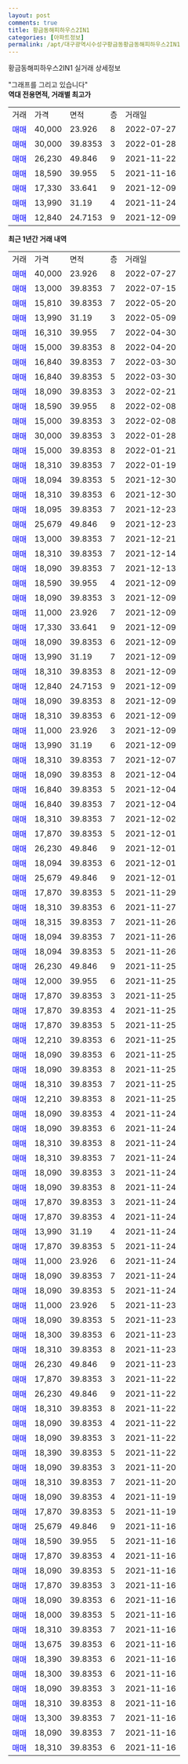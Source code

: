 ```yaml
---
layout: post
comments: true
title: 황금동해피하우스2IN1
categories: [아파트정보]
permalink: /apt/대구광역시수성구황금동황금동해피하우스2IN1
---
```


황금동해피하우스2IN1 실거래 상세정보

<script type="text/javascript">
  google.charts.load('current', {'packages':['line', 'corechart']});
  google.charts.setOnLoadCallback(drawChart);

  function drawChart() {
    var data = new google.visualization.DataTable();
    data.addColumn('date', '거래일');
    data.addColumn('number', "매매");
    data.addColumn('number', "전세");
    data.addColumn('number', "전매");

    data.addRows([[new Date(Date.parse("2022-07-27")), 40000, null, null], [new Date(Date.parse("2022-07-15")), 13000, null, null], [new Date(Date.parse("2022-05-20")), 15810, null, null], [new Date(Date.parse("2022-05-09")), 13990, null, null], [new Date(Date.parse("2022-04-30")), 16310, null, null], [new Date(Date.parse("2022-04-20")), 15000, null, null], [new Date(Date.parse("2022-03-30")), 16840, null, null], [new Date(Date.parse("2022-03-30")), 16840, null, null], [new Date(Date.parse("2022-02-21")), 18090, null, null], [new Date(Date.parse("2022-02-08")), 18590, null, null], [new Date(Date.parse("2022-02-08")), 15000, null, null], [new Date(Date.parse("2022-01-28")), 30000, null, null], [new Date(Date.parse("2022-01-21")), 15000, null, null], [new Date(Date.parse("2022-01-19")), 18310, null, null], [new Date(Date.parse("2021-12-30")), 18094, null, null], [new Date(Date.parse("2021-12-30")), 18310, null, null], [new Date(Date.parse("2021-12-23")), 18095, null, null], [new Date(Date.parse("2021-12-23")), 25679, null, null], [new Date(Date.parse("2021-12-21")), 13000, null, null], [new Date(Date.parse("2021-12-14")), 18310, null, null], [new Date(Date.parse("2021-12-13")), 18090, null, null], [new Date(Date.parse("2021-12-09")), 18590, null, null], [new Date(Date.parse("2021-12-09")), 18090, null, null], [new Date(Date.parse("2021-12-09")), 11000, null, null], [new Date(Date.parse("2021-12-09")), 17330, null, null], [new Date(Date.parse("2021-12-09")), 18090, null, null], [new Date(Date.parse("2021-12-09")), 13990, null, null], [new Date(Date.parse("2021-12-09")), 18310, null, null], [new Date(Date.parse("2021-12-09")), 12840, null, null], [new Date(Date.parse("2021-12-09")), 18090, null, null], [new Date(Date.parse("2021-12-09")), 18310, null, null], [new Date(Date.parse("2021-12-09")), 11000, null, null], [new Date(Date.parse("2021-12-09")), 13990, null, null], [new Date(Date.parse("2021-12-07")), 18310, null, null], [new Date(Date.parse("2021-12-04")), 18090, null, null], [new Date(Date.parse("2021-12-04")), 16840, null, null], [new Date(Date.parse("2021-12-04")), 16840, null, null], [new Date(Date.parse("2021-12-02")), 18310, null, null], [new Date(Date.parse("2021-12-01")), 17870, null, null], [new Date(Date.parse("2021-12-01")), 26230, null, null], [new Date(Date.parse("2021-12-01")), 18094, null, null], [new Date(Date.parse("2021-12-01")), 25679, null, null], [new Date(Date.parse("2021-11-29")), 17870, null, null], [new Date(Date.parse("2021-11-27")), 18310, null, null], [new Date(Date.parse("2021-11-26")), 18315, null, null], [new Date(Date.parse("2021-11-26")), 18094, null, null], [new Date(Date.parse("2021-11-26")), 18094, null, null], [new Date(Date.parse("2021-11-25")), 26230, null, null], [new Date(Date.parse("2021-11-25")), 12000, null, null], [new Date(Date.parse("2021-11-25")), 17870, null, null], [new Date(Date.parse("2021-11-25")), 17870, null, null], [new Date(Date.parse("2021-11-25")), 17870, null, null], [new Date(Date.parse("2021-11-25")), 12210, null, null], [new Date(Date.parse("2021-11-25")), 18090, null, null], [new Date(Date.parse("2021-11-25")), 18090, null, null], [new Date(Date.parse("2021-11-25")), 18310, null, null], [new Date(Date.parse("2021-11-25")), 12210, null, null], [new Date(Date.parse("2021-11-24")), 18090, null, null], [new Date(Date.parse("2021-11-24")), 18090, null, null], [new Date(Date.parse("2021-11-24")), 18310, null, null], [new Date(Date.parse("2021-11-24")), 18310, null, null], [new Date(Date.parse("2021-11-24")), 18090, null, null], [new Date(Date.parse("2021-11-24")), 18090, null, null], [new Date(Date.parse("2021-11-24")), 17870, null, null], [new Date(Date.parse("2021-11-24")), 17870, null, null], [new Date(Date.parse("2021-11-24")), 13990, null, null], [new Date(Date.parse("2021-11-24")), 17870, null, null], [new Date(Date.parse("2021-11-24")), 11000, null, null], [new Date(Date.parse("2021-11-24")), 18090, null, null], [new Date(Date.parse("2021-11-24")), 18090, null, null], [new Date(Date.parse("2021-11-23")), 11000, null, null], [new Date(Date.parse("2021-11-23")), 18090, null, null], [new Date(Date.parse("2021-11-23")), 18300, null, null], [new Date(Date.parse("2021-11-23")), 18310, null, null], [new Date(Date.parse("2021-11-23")), 26230, null, null], [new Date(Date.parse("2021-11-22")), 17870, null, null], [new Date(Date.parse("2021-11-22")), 26230, null, null], [new Date(Date.parse("2021-11-22")), 18310, null, null], [new Date(Date.parse("2021-11-22")), 18090, null, null], [new Date(Date.parse("2021-11-22")), 18090, null, null], [new Date(Date.parse("2021-11-22")), 18390, null, null], [new Date(Date.parse("2021-11-20")), 18090, null, null], [new Date(Date.parse("2021-11-20")), 18310, null, null], [new Date(Date.parse("2021-11-19")), 18090, null, null], [new Date(Date.parse("2021-11-19")), 17870, null, null], [new Date(Date.parse("2021-11-16")), 25679, null, null], [new Date(Date.parse("2021-11-16")), 18590, null, null], [new Date(Date.parse("2021-11-16")), 17870, null, null], [new Date(Date.parse("2021-11-16")), 18090, null, null], [new Date(Date.parse("2021-11-16")), 17870, null, null], [new Date(Date.parse("2021-11-16")), 18090, null, null], [new Date(Date.parse("2021-11-16")), 18000, null, null], [new Date(Date.parse("2021-11-16")), 18310, null, null], [new Date(Date.parse("2021-11-16")), 13675, null, null], [new Date(Date.parse("2021-11-16")), 18390, null, null], [new Date(Date.parse("2021-11-16")), 18300, null, null], [new Date(Date.parse("2021-11-16")), 18090, null, null], [new Date(Date.parse("2021-11-16")), 18310, null, null], [new Date(Date.parse("2021-11-16")), 13300, null, null], [new Date(Date.parse("2021-11-16")), 18090, null, null], [new Date(Date.parse("2021-11-16")), 18310, null, null]]);

    var options = {
      hAxis: {
        format: 'yyyy/MM/dd'
      },    
      lineWidth: 0,
      pointsVisible: true,    
      title: '최근 1년간 유형별 실거래가 분포',
      legend: { position: 'bottom' }
    };

    var formatter = new google.visualization.NumberFormat({pattern:'###,###'} );
    formatter.format(data, 1);
    formatter.format(data, 2);
    
    setTimeout(function() {
        var chart = new google.visualization.LineChart(document.getElementById('columnchart_material'));
        chart.draw(data, (options));
        document.getElementById('loading').style.display = 'none';
    }, 200);
  }
</script>


<div id="loading" style="z-index:20; display: block; margin-left: 0px">"그래프를 그리고 있습니다"</div>
<div id="columnchart_material" style="width: 95%; margin-left: 0px; display: block"></div>
<!-- contents start -->
<b>역대 전용면적, 거래별 최고가</b>
<table class="sortable">
    <tr>
      <td>거래</td>
      <td>가격</td>
      <td>면적</td>
      <td>층</td>
      <td>거래일</td>
    </tr>
        <tr>
          <td><a style="color: blue">매매</a></td>
          <td>40,000</td>
          <td>23.926</td>
          <td>8</td>
          <td>2022-07-27</td>
        </tr>            <tr>
          <td><a style="color: blue">매매</a></td>
          <td>30,000</td>
          <td>39.8353</td>
          <td>3</td>
          <td>2022-01-28</td>
        </tr>            <tr>
          <td><a style="color: blue">매매</a></td>
          <td>26,230</td>
          <td>49.846</td>
          <td>9</td>
          <td>2021-11-22</td>
        </tr>            <tr>
          <td><a style="color: blue">매매</a></td>
          <td>18,590</td>
          <td>39.955</td>
          <td>5</td>
          <td>2021-11-16</td>
        </tr>            <tr>
          <td><a style="color: blue">매매</a></td>
          <td>17,330</td>
          <td>33.641</td>
          <td>9</td>
          <td>2021-12-09</td>
        </tr>            <tr>
          <td><a style="color: blue">매매</a></td>
          <td>13,990</td>
          <td>31.19</td>
          <td>4</td>
          <td>2021-11-24</td>
        </tr>            <tr>
          <td><a style="color: blue">매매</a></td>
          <td>12,840</td>
          <td>24.7153</td>
          <td>9</td>
          <td>2021-12-09</td>
        </tr>        
    
    
</table>

<b>최근 1년간 거래 내역</b>

<table class="sortable">
    <tr>
      <td>거래</td>
      <td>가격</td>
      <td>면적</td>
      <td>층</td>
      <td>거래일</td>
    </tr>
    <tr>
      <td><a style="color: blue">매매</a></td>
      <td>40,000</td>
      <td>23.926</td>
      <td>8</td>
      <td>2022-07-27</td>
    </tr>          <tr>
      <td><a style="color: blue">매매</a></td>
      <td>13,000</td>
      <td>39.8353</td>
      <td>7</td>
      <td>2022-07-15</td>
    </tr>          <tr>
      <td><a style="color: blue">매매</a></td>
      <td>15,810</td>
      <td>39.8353</td>
      <td>7</td>
      <td>2022-05-20</td>
    </tr>          <tr>
      <td><a style="color: blue">매매</a></td>
      <td>13,990</td>
      <td>31.19</td>
      <td>3</td>
      <td>2022-05-09</td>
    </tr>          <tr>
      <td><a style="color: blue">매매</a></td>
      <td>16,310</td>
      <td>39.955</td>
      <td>7</td>
      <td>2022-04-30</td>
    </tr>          <tr>
      <td><a style="color: blue">매매</a></td>
      <td>15,000</td>
      <td>39.8353</td>
      <td>8</td>
      <td>2022-04-20</td>
    </tr>          <tr>
      <td><a style="color: blue">매매</a></td>
      <td>16,840</td>
      <td>39.8353</td>
      <td>7</td>
      <td>2022-03-30</td>
    </tr>          <tr>
      <td><a style="color: blue">매매</a></td>
      <td>16,840</td>
      <td>39.8353</td>
      <td>5</td>
      <td>2022-03-30</td>
    </tr>          <tr>
      <td><a style="color: blue">매매</a></td>
      <td>18,090</td>
      <td>39.8353</td>
      <td>3</td>
      <td>2022-02-21</td>
    </tr>          <tr>
      <td><a style="color: blue">매매</a></td>
      <td>18,590</td>
      <td>39.955</td>
      <td>8</td>
      <td>2022-02-08</td>
    </tr>          <tr>
      <td><a style="color: blue">매매</a></td>
      <td>15,000</td>
      <td>39.8353</td>
      <td>3</td>
      <td>2022-02-08</td>
    </tr>          <tr>
      <td><a style="color: blue">매매</a></td>
      <td>30,000</td>
      <td>39.8353</td>
      <td>3</td>
      <td>2022-01-28</td>
    </tr>          <tr>
      <td><a style="color: blue">매매</a></td>
      <td>15,000</td>
      <td>39.8353</td>
      <td>8</td>
      <td>2022-01-21</td>
    </tr>          <tr>
      <td><a style="color: blue">매매</a></td>
      <td>18,310</td>
      <td>39.8353</td>
      <td>7</td>
      <td>2022-01-19</td>
    </tr>          <tr>
      <td><a style="color: blue">매매</a></td>
      <td>18,094</td>
      <td>39.8353</td>
      <td>5</td>
      <td>2021-12-30</td>
    </tr>          <tr>
      <td><a style="color: blue">매매</a></td>
      <td>18,310</td>
      <td>39.8353</td>
      <td>6</td>
      <td>2021-12-30</td>
    </tr>          <tr>
      <td><a style="color: blue">매매</a></td>
      <td>18,095</td>
      <td>39.8353</td>
      <td>7</td>
      <td>2021-12-23</td>
    </tr>          <tr>
      <td><a style="color: blue">매매</a></td>
      <td>25,679</td>
      <td>49.846</td>
      <td>9</td>
      <td>2021-12-23</td>
    </tr>          <tr>
      <td><a style="color: blue">매매</a></td>
      <td>13,000</td>
      <td>39.8353</td>
      <td>7</td>
      <td>2021-12-21</td>
    </tr>          <tr>
      <td><a style="color: blue">매매</a></td>
      <td>18,310</td>
      <td>39.8353</td>
      <td>7</td>
      <td>2021-12-14</td>
    </tr>          <tr>
      <td><a style="color: blue">매매</a></td>
      <td>18,090</td>
      <td>39.8353</td>
      <td>7</td>
      <td>2021-12-13</td>
    </tr>          <tr>
      <td><a style="color: blue">매매</a></td>
      <td>18,590</td>
      <td>39.955</td>
      <td>4</td>
      <td>2021-12-09</td>
    </tr>          <tr>
      <td><a style="color: blue">매매</a></td>
      <td>18,090</td>
      <td>39.8353</td>
      <td>3</td>
      <td>2021-12-09</td>
    </tr>          <tr>
      <td><a style="color: blue">매매</a></td>
      <td>11,000</td>
      <td>23.926</td>
      <td>7</td>
      <td>2021-12-09</td>
    </tr>          <tr>
      <td><a style="color: blue">매매</a></td>
      <td>17,330</td>
      <td>33.641</td>
      <td>9</td>
      <td>2021-12-09</td>
    </tr>          <tr>
      <td><a style="color: blue">매매</a></td>
      <td>18,090</td>
      <td>39.8353</td>
      <td>6</td>
      <td>2021-12-09</td>
    </tr>          <tr>
      <td><a style="color: blue">매매</a></td>
      <td>13,990</td>
      <td>31.19</td>
      <td>7</td>
      <td>2021-12-09</td>
    </tr>          <tr>
      <td><a style="color: blue">매매</a></td>
      <td>18,310</td>
      <td>39.8353</td>
      <td>8</td>
      <td>2021-12-09</td>
    </tr>          <tr>
      <td><a style="color: blue">매매</a></td>
      <td>12,840</td>
      <td>24.7153</td>
      <td>9</td>
      <td>2021-12-09</td>
    </tr>          <tr>
      <td><a style="color: blue">매매</a></td>
      <td>18,090</td>
      <td>39.8353</td>
      <td>8</td>
      <td>2021-12-09</td>
    </tr>          <tr>
      <td><a style="color: blue">매매</a></td>
      <td>18,310</td>
      <td>39.8353</td>
      <td>6</td>
      <td>2021-12-09</td>
    </tr>          <tr>
      <td><a style="color: blue">매매</a></td>
      <td>11,000</td>
      <td>23.926</td>
      <td>3</td>
      <td>2021-12-09</td>
    </tr>          <tr>
      <td><a style="color: blue">매매</a></td>
      <td>13,990</td>
      <td>31.19</td>
      <td>6</td>
      <td>2021-12-09</td>
    </tr>          <tr>
      <td><a style="color: blue">매매</a></td>
      <td>18,310</td>
      <td>39.8353</td>
      <td>7</td>
      <td>2021-12-07</td>
    </tr>          <tr>
      <td><a style="color: blue">매매</a></td>
      <td>18,090</td>
      <td>39.8353</td>
      <td>8</td>
      <td>2021-12-04</td>
    </tr>          <tr>
      <td><a style="color: blue">매매</a></td>
      <td>16,840</td>
      <td>39.8353</td>
      <td>5</td>
      <td>2021-12-04</td>
    </tr>          <tr>
      <td><a style="color: blue">매매</a></td>
      <td>16,840</td>
      <td>39.8353</td>
      <td>7</td>
      <td>2021-12-04</td>
    </tr>          <tr>
      <td><a style="color: blue">매매</a></td>
      <td>18,310</td>
      <td>39.8353</td>
      <td>7</td>
      <td>2021-12-02</td>
    </tr>          <tr>
      <td><a style="color: blue">매매</a></td>
      <td>17,870</td>
      <td>39.8353</td>
      <td>5</td>
      <td>2021-12-01</td>
    </tr>          <tr>
      <td><a style="color: blue">매매</a></td>
      <td>26,230</td>
      <td>49.846</td>
      <td>9</td>
      <td>2021-12-01</td>
    </tr>          <tr>
      <td><a style="color: blue">매매</a></td>
      <td>18,094</td>
      <td>39.8353</td>
      <td>6</td>
      <td>2021-12-01</td>
    </tr>          <tr>
      <td><a style="color: blue">매매</a></td>
      <td>25,679</td>
      <td>49.846</td>
      <td>9</td>
      <td>2021-12-01</td>
    </tr>          <tr>
      <td><a style="color: blue">매매</a></td>
      <td>17,870</td>
      <td>39.8353</td>
      <td>5</td>
      <td>2021-11-29</td>
    </tr>          <tr>
      <td><a style="color: blue">매매</a></td>
      <td>18,310</td>
      <td>39.8353</td>
      <td>6</td>
      <td>2021-11-27</td>
    </tr>          <tr>
      <td><a style="color: blue">매매</a></td>
      <td>18,315</td>
      <td>39.8353</td>
      <td>7</td>
      <td>2021-11-26</td>
    </tr>          <tr>
      <td><a style="color: blue">매매</a></td>
      <td>18,094</td>
      <td>39.8353</td>
      <td>7</td>
      <td>2021-11-26</td>
    </tr>          <tr>
      <td><a style="color: blue">매매</a></td>
      <td>18,094</td>
      <td>39.8353</td>
      <td>5</td>
      <td>2021-11-26</td>
    </tr>          <tr>
      <td><a style="color: blue">매매</a></td>
      <td>26,230</td>
      <td>49.846</td>
      <td>9</td>
      <td>2021-11-25</td>
    </tr>          <tr>
      <td><a style="color: blue">매매</a></td>
      <td>12,000</td>
      <td>39.955</td>
      <td>6</td>
      <td>2021-11-25</td>
    </tr>          <tr>
      <td><a style="color: blue">매매</a></td>
      <td>17,870</td>
      <td>39.8353</td>
      <td>3</td>
      <td>2021-11-25</td>
    </tr>          <tr>
      <td><a style="color: blue">매매</a></td>
      <td>17,870</td>
      <td>39.8353</td>
      <td>4</td>
      <td>2021-11-25</td>
    </tr>          <tr>
      <td><a style="color: blue">매매</a></td>
      <td>17,870</td>
      <td>39.8353</td>
      <td>5</td>
      <td>2021-11-25</td>
    </tr>          <tr>
      <td><a style="color: blue">매매</a></td>
      <td>12,210</td>
      <td>39.8353</td>
      <td>6</td>
      <td>2021-11-25</td>
    </tr>          <tr>
      <td><a style="color: blue">매매</a></td>
      <td>18,090</td>
      <td>39.8353</td>
      <td>6</td>
      <td>2021-11-25</td>
    </tr>          <tr>
      <td><a style="color: blue">매매</a></td>
      <td>18,090</td>
      <td>39.8353</td>
      <td>8</td>
      <td>2021-11-25</td>
    </tr>          <tr>
      <td><a style="color: blue">매매</a></td>
      <td>18,310</td>
      <td>39.8353</td>
      <td>7</td>
      <td>2021-11-25</td>
    </tr>          <tr>
      <td><a style="color: blue">매매</a></td>
      <td>12,210</td>
      <td>39.8353</td>
      <td>8</td>
      <td>2021-11-25</td>
    </tr>          <tr>
      <td><a style="color: blue">매매</a></td>
      <td>18,090</td>
      <td>39.8353</td>
      <td>4</td>
      <td>2021-11-24</td>
    </tr>          <tr>
      <td><a style="color: blue">매매</a></td>
      <td>18,090</td>
      <td>39.8353</td>
      <td>6</td>
      <td>2021-11-24</td>
    </tr>          <tr>
      <td><a style="color: blue">매매</a></td>
      <td>18,310</td>
      <td>39.8353</td>
      <td>8</td>
      <td>2021-11-24</td>
    </tr>          <tr>
      <td><a style="color: blue">매매</a></td>
      <td>18,310</td>
      <td>39.8353</td>
      <td>7</td>
      <td>2021-11-24</td>
    </tr>          <tr>
      <td><a style="color: blue">매매</a></td>
      <td>18,090</td>
      <td>39.8353</td>
      <td>3</td>
      <td>2021-11-24</td>
    </tr>          <tr>
      <td><a style="color: blue">매매</a></td>
      <td>18,090</td>
      <td>39.8353</td>
      <td>8</td>
      <td>2021-11-24</td>
    </tr>          <tr>
      <td><a style="color: blue">매매</a></td>
      <td>17,870</td>
      <td>39.8353</td>
      <td>3</td>
      <td>2021-11-24</td>
    </tr>          <tr>
      <td><a style="color: blue">매매</a></td>
      <td>17,870</td>
      <td>39.8353</td>
      <td>4</td>
      <td>2021-11-24</td>
    </tr>          <tr>
      <td><a style="color: blue">매매</a></td>
      <td>13,990</td>
      <td>31.19</td>
      <td>4</td>
      <td>2021-11-24</td>
    </tr>          <tr>
      <td><a style="color: blue">매매</a></td>
      <td>17,870</td>
      <td>39.8353</td>
      <td>5</td>
      <td>2021-11-24</td>
    </tr>          <tr>
      <td><a style="color: blue">매매</a></td>
      <td>11,000</td>
      <td>23.926</td>
      <td>6</td>
      <td>2021-11-24</td>
    </tr>          <tr>
      <td><a style="color: blue">매매</a></td>
      <td>18,090</td>
      <td>39.8353</td>
      <td>7</td>
      <td>2021-11-24</td>
    </tr>          <tr>
      <td><a style="color: blue">매매</a></td>
      <td>18,090</td>
      <td>39.8353</td>
      <td>5</td>
      <td>2021-11-24</td>
    </tr>          <tr>
      <td><a style="color: blue">매매</a></td>
      <td>11,000</td>
      <td>23.926</td>
      <td>5</td>
      <td>2021-11-23</td>
    </tr>          <tr>
      <td><a style="color: blue">매매</a></td>
      <td>18,090</td>
      <td>39.8353</td>
      <td>5</td>
      <td>2021-11-23</td>
    </tr>          <tr>
      <td><a style="color: blue">매매</a></td>
      <td>18,300</td>
      <td>39.8353</td>
      <td>6</td>
      <td>2021-11-23</td>
    </tr>          <tr>
      <td><a style="color: blue">매매</a></td>
      <td>18,310</td>
      <td>39.8353</td>
      <td>8</td>
      <td>2021-11-23</td>
    </tr>          <tr>
      <td><a style="color: blue">매매</a></td>
      <td>26,230</td>
      <td>49.846</td>
      <td>9</td>
      <td>2021-11-23</td>
    </tr>          <tr>
      <td><a style="color: blue">매매</a></td>
      <td>17,870</td>
      <td>39.8353</td>
      <td>3</td>
      <td>2021-11-22</td>
    </tr>          <tr>
      <td><a style="color: blue">매매</a></td>
      <td>26,230</td>
      <td>49.846</td>
      <td>9</td>
      <td>2021-11-22</td>
    </tr>          <tr>
      <td><a style="color: blue">매매</a></td>
      <td>18,310</td>
      <td>39.8353</td>
      <td>8</td>
      <td>2021-11-22</td>
    </tr>          <tr>
      <td><a style="color: blue">매매</a></td>
      <td>18,090</td>
      <td>39.8353</td>
      <td>4</td>
      <td>2021-11-22</td>
    </tr>          <tr>
      <td><a style="color: blue">매매</a></td>
      <td>18,090</td>
      <td>39.8353</td>
      <td>3</td>
      <td>2021-11-22</td>
    </tr>          <tr>
      <td><a style="color: blue">매매</a></td>
      <td>18,390</td>
      <td>39.8353</td>
      <td>5</td>
      <td>2021-11-22</td>
    </tr>          <tr>
      <td><a style="color: blue">매매</a></td>
      <td>18,090</td>
      <td>39.8353</td>
      <td>3</td>
      <td>2021-11-20</td>
    </tr>          <tr>
      <td><a style="color: blue">매매</a></td>
      <td>18,310</td>
      <td>39.8353</td>
      <td>7</td>
      <td>2021-11-20</td>
    </tr>          <tr>
      <td><a style="color: blue">매매</a></td>
      <td>18,090</td>
      <td>39.8353</td>
      <td>4</td>
      <td>2021-11-19</td>
    </tr>          <tr>
      <td><a style="color: blue">매매</a></td>
      <td>17,870</td>
      <td>39.8353</td>
      <td>5</td>
      <td>2021-11-19</td>
    </tr>          <tr>
      <td><a style="color: blue">매매</a></td>
      <td>25,679</td>
      <td>49.846</td>
      <td>9</td>
      <td>2021-11-16</td>
    </tr>          <tr>
      <td><a style="color: blue">매매</a></td>
      <td>18,590</td>
      <td>39.955</td>
      <td>5</td>
      <td>2021-11-16</td>
    </tr>          <tr>
      <td><a style="color: blue">매매</a></td>
      <td>17,870</td>
      <td>39.8353</td>
      <td>4</td>
      <td>2021-11-16</td>
    </tr>          <tr>
      <td><a style="color: blue">매매</a></td>
      <td>18,090</td>
      <td>39.8353</td>
      <td>5</td>
      <td>2021-11-16</td>
    </tr>          <tr>
      <td><a style="color: blue">매매</a></td>
      <td>17,870</td>
      <td>39.8353</td>
      <td>3</td>
      <td>2021-11-16</td>
    </tr>          <tr>
      <td><a style="color: blue">매매</a></td>
      <td>18,090</td>
      <td>39.8353</td>
      <td>6</td>
      <td>2021-11-16</td>
    </tr>          <tr>
      <td><a style="color: blue">매매</a></td>
      <td>18,000</td>
      <td>39.8353</td>
      <td>5</td>
      <td>2021-11-16</td>
    </tr>          <tr>
      <td><a style="color: blue">매매</a></td>
      <td>18,310</td>
      <td>39.8353</td>
      <td>7</td>
      <td>2021-11-16</td>
    </tr>          <tr>
      <td><a style="color: blue">매매</a></td>
      <td>13,675</td>
      <td>39.8353</td>
      <td>6</td>
      <td>2021-11-16</td>
    </tr>          <tr>
      <td><a style="color: blue">매매</a></td>
      <td>18,390</td>
      <td>39.8353</td>
      <td>6</td>
      <td>2021-11-16</td>
    </tr>          <tr>
      <td><a style="color: blue">매매</a></td>
      <td>18,300</td>
      <td>39.8353</td>
      <td>6</td>
      <td>2021-11-16</td>
    </tr>          <tr>
      <td><a style="color: blue">매매</a></td>
      <td>18,090</td>
      <td>39.8353</td>
      <td>3</td>
      <td>2021-11-16</td>
    </tr>          <tr>
      <td><a style="color: blue">매매</a></td>
      <td>18,310</td>
      <td>39.8353</td>
      <td>8</td>
      <td>2021-11-16</td>
    </tr>          <tr>
      <td><a style="color: blue">매매</a></td>
      <td>13,300</td>
      <td>39.8353</td>
      <td>7</td>
      <td>2021-11-16</td>
    </tr>          <tr>
      <td><a style="color: blue">매매</a></td>
      <td>18,090</td>
      <td>39.8353</td>
      <td>7</td>
      <td>2021-11-16</td>
    </tr>          <tr>
      <td><a style="color: blue">매매</a></td>
      <td>18,310</td>
      <td>39.8353</td>
      <td>6</td>
      <td>2021-11-16</td>
    </tr>      </table>
<!-- contents end -->    

